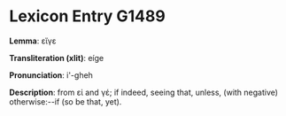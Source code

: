 # Lexicon Entry G1489

**Lemma**: εἴγε

**Transliteration (xlit)**: eíge

**Pronunciation**: i'-gheh

**Description**:
from εἰ and γέ; if indeed, seeing that, unless, (with negative) otherwise:--if (so be that, yet).
